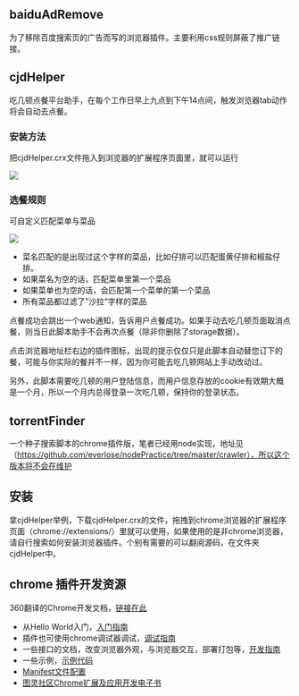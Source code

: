## baiduAdRemove

为了移除百度搜索页的广告而写的浏览器插件。主要利用css规则屏蔽了推广链接。

## cjdHelper

吃几顿点餐平台助手，在每个工作日早上九点到下午14点间，触发浏览器tab动作将会自动去点餐。

### 安装方法

把cjdHelper.crx文件拖入到浏览器的扩展程序页面里，就可以运行

![](http://img.souche.com/20161108/png/f3bbfab5bb13955fe9b7a28457acb966.png)

### 选餐规则

可自定义匹配菜单与菜品

![](http://img.souche.com/20161108/png/f835b5c2716a57b12bc83aba76f0750c.png)

* 菜名匹配的是出现过这个字样的菜品，比如仔排可以匹配蛋黄仔排和椒盐仔排。
* 如果菜名为空的话，匹配菜单里第一个菜品
* 如果菜单也为空的话，会匹配第一个菜单的第一个菜品
* 所有菜品都过滤了”沙拉“字样的菜品

点餐成功会跳出一个web通知，告诉用户点餐成功。如果手动去吃几顿页面取消点餐，则当日此脚本助手不会再次点餐（除非你删除了storage数据）。

点击浏览器地址栏右边的插件图标，出现的提示仅仅只是此脚本自动替您订下的餐，可能与你实际的餐并不一样，因为你可能去吃几顿网站上手动改动过。

另外，此脚本需要吃几顿的用户登陆信息，而用户信息存放的cookie有效期大概是一个月，所以一个月内总得登录一次吃几顿，保持你的登录状态。

## torrentFinder

一个种子搜索脚本的chrome插件版，笔者已经用node实现，地址见（https://github.com/everlose/nodePractice/tree/master/crawler），所以这个版本将不会在维护

## 安装

拿cjdHelper举例，下载cjdHelper.crx的文件，拖拽到chrome浏览器的扩展程序页面（chrome://extensions/）里就可以使用，如果使用的是非chrome浏览器，请自行搜索如何安装浏览器插件。个别有需要的可以翻阅源码，在文件夹cjdHelper中。

## chrome 插件开发资源

360翻译的Chrome开发文档，[链接在此](http://open.chrome.360.cn/extension_dev/overview.html)

* 从Hello World入门，[入门指南](http://open.chrome.360.cn/extension_dev/getstarted.html)
* 插件也可使用chrome调试器调试，[调试指南](http://open.chrome.360.cn/extension_dev/tut_debugging.html)
* 一些接口的文档，改变浏览器外观，与浏览器交互，部署打包等，[开发指南](http://open.chrome.360.cn/extension_dev/devguide.html)
* 一些示例，[示例代码](http://open.chrome.360.cn/extension_dev/samples.html)
* [Manifest文件配置](http://open.chrome.360.cn/extension_dev/manifest.html)
* [图灵社区Chrome扩展及应用开发电子书](http://www.ituring.com.cn/minibook/950)